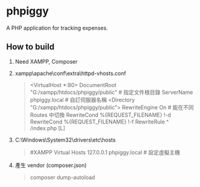 # phpiggy

 A PHP application for tracking expenses.

## How to build

1. Need XAMPP, Composer
2. xampp\apache\conf\extra\httpd-vhosts.conf
   > <VirtualHost *:80>
    DocumentRoot "G:/xampp/htdocs/phpiggy/public"  # 指定文件根目錄
    ServerName phpiggy.local # 自訂伺服器名稱
    <Directory "G:/xampp/htdocs/phpiggy/public">
    RewriteEngine On # 能在不同 Routes 中切換
    RewriteCond %{REQUEST_FILENAME} !-d
    RewriteCond %{REQUEST_FILENAME} !-f
    RewriteRule ^ /index.php [L]
    </Directory>

3. C:\Windows\System32\drivers\etc\hosts
   > #XAMPP Virtual Hosts
    127.0.0.1 phpiggy.local # 設定虛擬主機
4. 產生 vendor (composer.json)
   > composer dump-autoload
